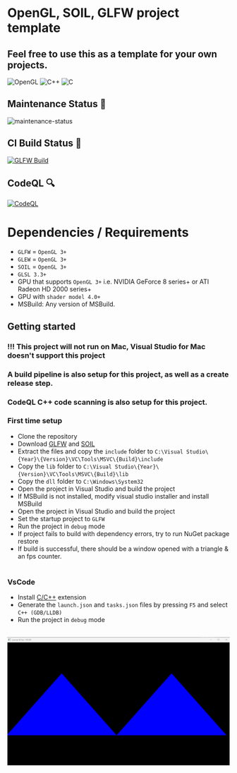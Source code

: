# OpenGL, SOIL, GLFW project template
## Feel free to use this as a template for your own projects.

![OpenGL](https://img.shields.io/badge/OpenGL-%23FFFFFF.svg?style=for-the-badge&logo=opengl) ![C++](https://img.shields.io/badge/c++-%2300599C.svg?style=for-the-badge&logo=c%2B%2B&logoColor=white) ![C](https://img.shields.io/badge/c-%2300599C.svg?style=for-the-badge&logo=c&logoColor=white)

## Maintenance Status :wrench:
![maintenance-status](https://img.shields.io/badge/maintenance-as--is-yellow.svg)
## CI Build Status :hammer:
[![GLFW Build](https://github.com/OudomMunint/GLFW/actions/workflows/main.yml/badge.svg)](https://github.com/OudomMunint/GLFW/actions/workflows/main.yml) 

## CodeQL :mag:
[![CodeQL](https://github.com/OudomMunint/GLFW/actions/workflows/codeql.yml/badge.svg)](https://github.com/OudomMunint/GLFW/actions/workflows/codeql.yml)

# Dependencies / Requirements
- `GLFW` = `OpenGL 3+`
- `GLEW` = `OpenGL 3+`
- `SOIL` = `OpenGL 3+`
- `GLSL 3.3+`
- GPU that supports `OpenGL 3+` i.e. NVIDIA GeForce 8 series+ or ATI Radeon HD 2000 series+
- GPU with `shader model 4.0+`
- MSBuild: Any version of MSBuild.

## Getting started
### !!! This project will not run on Mac, Visual Studio for Mac doesn't support this project
### A build pipeline is also setup for this project, as well as a create release step.
### CodeQL C++ code scanning is also setup for this project.
### First time setup
- Clone the repository
- Download [GLFW](https://www.glfw.org/download.html) and [SOIL](https://www.lonesock.net/soil.html)
- Extract the files and copy the `include` folder to `C:\Visual Studio\{Year}\{Version}\VC\Tools\MSVC\{Build}\include`
- Copy the `lib` folder to `C:\Visual Studio\{Year}\{Version}\VC\Tools\MSVC\{Build}\lib`
- Copy the `dll` folder to `C:\Windows\System32`
- Open the project in Visual Studio and build the project
- If MSBuild is not installed, modify visual studio installer and install MSBuild
- Open the project in Visual Studio and build the project
- Set the startup project to `GLFW`
- Run the project in `debug` mode
- If project fails to build with dependency errors, try to run NuGet package restore
- If build is successful, there should be a window opened with a triangle & an fps counter. <br> <br>

### VsCode
- Install [C/C++](https://marketplace.visualstudio.com/items?itemName=ms-vscode.cpptools) extension
- Generate the `launch.json` and `tasks.json` files by pressing `F5` and select `C++ (GDB/LLDB)`
- Run the project in `debug` mode
<br> <br>
<img src="window.png"/>